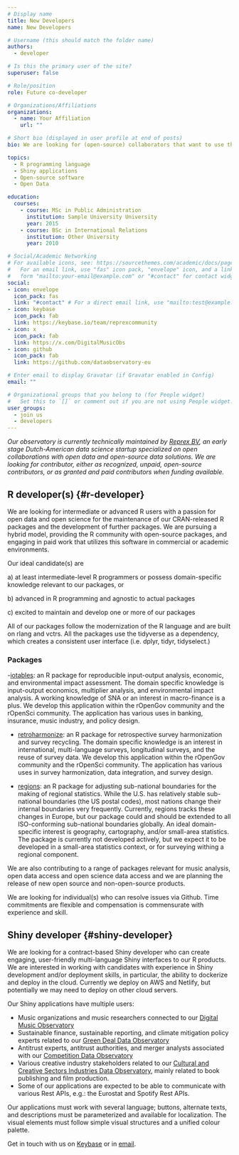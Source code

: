```yaml
---
# Display name
title: New Developers
name: New Developers

# Username (this should match the folder name)
authors:
  - developer

# Is this the primary user of the site?
superuser: false

# Role/position
role: Future co-developer

# Organizations/Affiliations
organizations:
  - name: Your Affiliation
    url: ""

# Short bio (displayed in user profile at end of posts)
bio: We are looking for (open-source) collaborators that want to use their technical skillset to further our open data and reproducible research-based approach.

topics:
  - R programming language
  - Shiny applications
  - Open-source software
  - Open Data

education:
  courses:
    - course: MSc in Public Administration
      institution: Sample University University
      year: 2015
    - course: BSc in International Relations
      institution: Other University
      year: 2010

# Social/Academic Networking
# For available icons, see: https://sourcethemes.com/academic/docs/page-builder/#icons
#   For an email link, use "fas" icon pack, "envelope" icon, and a link in the
#   form "mailto:your-email@example.com" or "#contact" for contact widget.
social:
- icon: envelope
  icon_pack: fas
  link: "#contact" # For a direct email link, use "mailto:test@example.org".
- icon: keybase
  icon_pack: fab
  link: https://keybase.io/team/reprexcommunity
- icon: x
  icon_pack: fab
  link: https://x.com/DigitalMusicObs
- icon: github
  icon_pack: fab
  link: https://github.com/dataobservatory-eu

# Enter email to display Gravatar (if Gravatar enabled in Config)
email: ""

# Organizational groups that you belong to (for People widget)
#   Set this to `[]` or comment out if you are not using People widget.
user_groups:
  - join us
  - developers
---
```


*Our observatory is currently technically maintained by [Reprex BV](https://reprex.nl/), an early stage Dutch-American data science startup specialized on open collaborations with open data and open-source data solutions.  We are looking for contributor, either as recognized, unpaid, open-source contributors, or as granted and paid contributors when funding available.*

## R developer(s) {#r-developer}

We are looking for intermediate or advanced R users with a passion for open data and open science for the maintenance of our CRAN-released R packages and the development of further packages. We are pursuing a hybrid model, providing the R community with open-source packages, and engaging in paid work that utilizes this software in commercial or academic environments.

Our ideal candidate(s) are

a) at least intermediate-level R programmers or possess domain-specific knowledge relevant to our packages, or

b) advanced in R programming and agnostic to actual packages

c) excited to maintain and develop one or more of our packages

All of our packages follow the modernization of the R language and are built on rlang and vctrs. All the packages use the tidyverse as a dependency, which creates a consistent user interface (i.e. dplyr, tidyr, tidyselect.)

### Packages

-[iotables](https://iotables.dataobservatory.eu/): an R package for reproducible input-output analysis, economic, and environmental impact assessment. The domain specific knowledge is input-output economics, multiplier analysis, and environmental impact analysis. A working knowledge of SNA or an interest in macro-finance is a plus. We develop this application within the rOpenGov community and the rOpenSci community. The application has various uses in banking, insurance, music industry, and policy design.

- [retroharmonize](https://retroharmonize.dataobservatory.eu/): an R package for retrospective survey harmonization and survey recycling. The domain specific knowledge is an interest in international, multi-language surveys, longitudinal surveys, and the reuse of survey data. We develop this application within the rOpenGov community and the rOpenSci community. The application has various uses in survey harmonization, data integration, and survey design. 

- [regions](https://regions.dataobservatory.eu/): an R package for adjusting sub-national boundaries for the making of regional statistics.  While the U.S. has relatively stable sub-national boundaries (the US postal codes), most nations change their internal boundaries very frequently. Currently, regions tracks these changes in Europe, but our package could and should be extended to all ISO-conforming sub-national boundaries globally.  An ideal domain-specific interest is geography, cartography, and/or small-area statistics. The package is currently not developed actively, but we expect it to be developed in a small-area statistics context, or for surveying withing a regional component.  

We are also contributing to a range of packages relevant for music analysis, open data access and open science data access and we are planning the release of new open source and non-open-source products.

We are looking for individual(s) who can resolve issues via Github. Time commitments are flexible and compensation is commensurate with experience and skill.

## Shiny developer {#shiny-developer}

We are looking for a contract-based Shiny developer who can create engaging, user-friendly multi-language Shiny interfaces to our R products. We are interested in working with candidates with experience in Shiny development and/or deployment skills, in particular, the ability to dockerize and deploy in the cloud. Currently we deploy on AWS and Netlify, but potentially we may need to deploy on other cloud servers.

Our Shiny applications have multiple users: 
- Music organizations and music researchers connected to our [Digital Music Observatory](https://music.dataobservatory.eu/)
- Sustainable finance, sustainable reporting, and climate mitigation policy experts related to our [Green Deal Data Observatory](https://greendeal.dataobservatory.eu/)
- Antitrust experts, antitrust authorities, and merger analysts associated with our [Competition Data Observatory](https://competition.dataobservatory.eu/)
- Various creative industry stakeholders related to our [Cultural and Creative Sectors Industries Data Observatory](https://ccsi.dataobservatory.eu/), mainly related to book publishing and film production.
- Some of our applications are expected to be able to communicate with various Rest APIs, e.g.: the Eurostat and Spotify Rest APIs.

Our applications must work with several language; buttons, alternate texts, and descriptions must be parameterized and available for localization. The visual elements must follow simple visual structures and a unified colour palette.

Get in touch with us on [Keybase](https://keybase.io/team/reprexcommunity) or in [email](https://reprex.nl/#contact).
